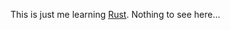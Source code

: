 This is just me learning [Rust](http://doc.rust-lang.org/book/getting-started.html).
Nothing to see here...
